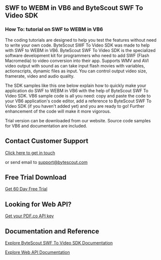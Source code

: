 ## SWF to WEBM in VB6 and ByteScout SWF To Video SDK

### How To: tutorial on SWF to WEBM in VB6

The coding tutorials are designed to help you test the features without need to write your own code. ByteScout SWF To Video SDK was made to help with SWF to WEBM in VB6. ByteScout SWF To Video SDK is the specialized software development kit for programmers who need to add SWF (Flash Macromedia) to video conversion into their app. Supports WMV and AVI video output with sound as can take input flash movies with variables, actionscripts, dynamic files as input. You can control output video size, framerate, video and audio quality.

The SDK samples like this one below explain how to quickly make your application do SWF to WEBM in VB6 with the help of ByteScout SWF To Video SDK. VB6 sample code is all you need: copy and paste the code to your VB6 application's code editor, add a reference to ByteScout SWF To Video SDK (if you haven't added yet) and you are ready to go! Further enhancement of the code will make it more vigorous.

Trial version can be downloaded from our website. Source code samples for VB6 and documentation are included.

## Contact Customer Support

[Click here to get in touch](https://bytescout.zendesk.com/hc/en-us/requests/new?subject=ByteScout%20SWF%20To%20Video%20SDK%20Question)

or send email to [support@bytescout.com](mailto:support@bytescout.com?subject=ByteScout%20SWF%20To%20Video%20SDK%20Question) 

## Free Trial Download

[Get 60 Day Free Trial](https://bytescout.com/download/web-installer?utm_source=github-readme)

## Looking for Web API? 

[Get your PDF.co API key](https://pdf.co/documentation/api?utm_source=github-readme)

## Documentation and Reference

[Explore ByteScout SWF To Video SDK Documentation](https://bytescout.com/documentation/index.html?utm_source=github-readme)

[Explore Web API Documentation](https://pdf.co/documentation/api?utm_source=github-readme)